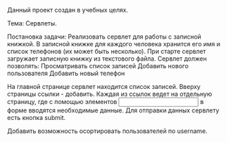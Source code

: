 Данный проект создан в учебных целях.

Тема: Сервлеты.


Постановка задачи:
Реализовать сервлет для работы с записной книжкой. В записной книжке для каждого человека хранится его имя и список телефонов (их может быть несколько). При старте сервлет загружает записную книжку из
текстового файла. Сервлет должен позволять:
Просматривать список записей
Добавить нового пользователя
Добавить новый телефон

На главной странице сервлет находится список записей.
Вверху страницы ссылки - добавить.
Каждая из ссылок ведет на отдельную страницу,
где с помощью элементов <input type="text" name="username" />
в форме вводятся необходимые данные.
Для отправки данных сервлету есть кнопка submit.

Добавить возможность осортировать пользователей по username.